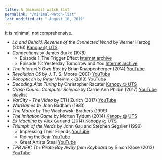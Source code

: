 ```yaml
---
title: A (minimal) watch list
permalink: "/minimal-watch-list"
last_modified_at: " August 10, 2019"
---
```


It is minimal, not comprehensive.

* *Lo and Behold, Reveries of the Connected World* by Werner Herzog (2016) [Kanopy @ UTS](https://uts.kanopy.com/video/lo-and-behold-reveries-connected-world)
* *Connections* by James Burke (1978)
  * Episode 1: The Trigger Effect [Internet archive](https://archive.org/details/james-burke-connections_s01e01)
  * Episode 10: Yesterday Tomorrow and You [Internet archive](https://archive.org/details/james-burke-connections_s01e10)
* *The Internet's Own Boy* by Brian Knappenberger (2014) [YouTube](https://youtu.be/M85UvH0TRPc)
* *Revolution OS* by J. T. S. Moore (2001) [YouTube](https://youtu.be/4vW62KqKJ5A)
* *Panopticon* by Peter Vlemmix (2013) [YouTube](https://youtu.be/FUyB0Tsj6jE)
* *Decoding Alan Turing* by Christopher Racster [Kanopy @ UTS](https://uts.kanopy.com/video/decoding-alan-turing)
* *Crash Course Computer Science* by Carrie Ann Philbin (2017) [YouTube playlist](https://www.youtube.com/playlist?list=PLME-KWdxI8dcaHSzzRsNuOLXtM2Ep_C7a)
* *VarCity - The Video* by ETH Zurich (2017) [YouTube](https://youtu.be/6pjEs84DR6Q)
* *WarGames* by John Badham (1983)
* *The Matrix* by The Wachowski Brothers (1999)
* *The Imitation Game* by Morten Tyldum (2014) [Kanopy @ UTS](https://uts.kanopy.com/video/imitation-game)
* *Ex Machina* by Alex Garland (2014) [Kanopy @ UTS](https://uts.kanopy.com/video/ex-machina)
* *Triumph of the Nerds* by John Gau and Stephen Segaller (1996)
  * Impressing Their Friends [YouTube](https://youtu.be/sX5g0kidk3Y)
  * Riding the Bear [YouTube](https://youtu.be/EiffgiRAYUI)
  * Great Artists Steal [YouTube](https://youtu.be/ZFUsYXZSMqs)
* *TPB AFK: The Pirate Bay Away from Keyboard* by Simon Klose (2013) [YouTube](https://youtu.be/eTOKXCEwo_8)
